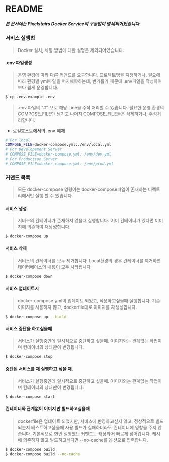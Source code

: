 # README #

##### 본 문서에는 Pixelstairs Docker Service의 구동법이 명세되어있습니다

### 서비스 실행법 ###

> Docker 설치, 세팅 방법에 대한 설명은 제외되어있습니다.

#### .env 파일생성
> 운영 환경에 따라 다른 커맨드를 요구합니다. 프로젝트명을 지정하거나, 필요에 따라 환경별 yml파일을 머지해야하는데,
> 번거롭기 때문에 .env파일을 작성하여 보다 쉽게 운영합니다.
```sh
$ cp .env.example .env
```
> .env 파일의 "#" 으로 해당 Line을 주석 처리할 수 있습니다.
> 필요한 운영 환경의 COMPOSE_FILE만 남기고 나머지 COMPOSE_FILE들은 삭제하거나, 주석처리합니다.

- 로컬호스트에서의 .env 예제
```sh
# For local
COMPOSE_FILE=docker-compose.yml:./env/local.yml
# For Developement Server
# COMPOSE_FILE=docker-compose.yml:./env/dev.yml
# For Production Server
# COMPOSE_FILE=docker-compose.yml:./env/prod.yml
```

### 커맨드 목록
> 모든 docker-compose 명령어는 docker-compose파일이 존재하는 디렉토리에서만 실행 할 수 있습니다.

#### 서비스 생성
> 서비스의 컨테이너가 존재하지 않을때 실행합니다.
> 이미 컨테이너가 있다면 이미지에 의존하여 재생성합니다.
```sh
$ docker-compose up
```

#### 서비스 삭제
> 서비스의 컨테이너를 모두 제거합니다.
> Local환경의 경우 컨테이너를 제거하면 데이터베이스의 내용이 모두 사라집니다
```sh
$ docker-compose down
```


#### 서비스 업데이트시
> docker-compose.yml이 업데이트 되었고, 적용하고싶을때 실행합니다.
> 기존 이미지를 사용하지 않고, dockerfile대로 이미지를 재생성합니다.
```sh
$ docker-compose up --build
```

#### 서비스 중단을 하고싶을때
> 서비스가 실행중인데 일시적으로 중단하고 싶을때.
> 이미지와는 관계없는 작업이며 컨테이너의 상태만이 변경됩니다.
```sh
$ docker-compose stop
```

#### 중단된 서비스를 재 실행하고 싶을 때.
> 서비스가 실행중인데 일시적으로 중단하고 싶을때.
> 이미지와는 관계없는 작업이며 컨테이너의 상태만이 변경됩니다.
```sh
$ docker-compose start
```


#### 컨테이너와 관계없이 이미지만 빌드하고싶을때
> dockerfile은 업데이트 되었지만, 서비스에 반영하고싶지 않고, 정상적으로 빌드 되는지 테스트하고싶을때 사용
> 빌드가 실패하더라도 컨테이너에 영향을 주지 않습니다.
> 기본적으로 한번 실행했던 커맨드는 캐싱되어 빠르게 넘어갑니다.
> 캐시에 의존하지 않고 빌드하고싶다면 --no-cache를 옵션으로 입력합니다.
```sh
$ docker-compose build
$ docker-compose build --no-cache
```
